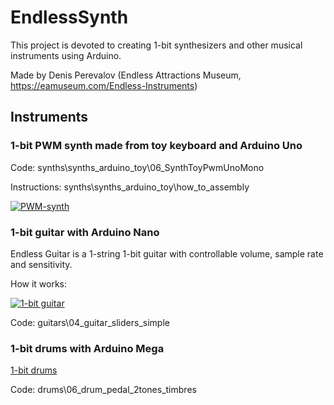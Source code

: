 # EndlessSynth
This project is devoted to creating 1-bit synthesizers and other musical instruments using Arduino.

Made by Denis Perevalov (Endless Attractions Museum, https://eamuseum.com/Endless-Instruments)

## Instruments

### 1-bit PWM synth made from toy keyboard and Arduino Uno

Code: synths\synths_arduino_toy\06_SynthToyPwmUnoMono

Instructions: synths\synths_arduino_toy\how_to_assembly


[![PWM-synth](https://img.youtube.com/vi/Cb2GTfVAnb0/0.jpg)](https://www.youtube.com/watch?v=Cb2GTfVAnb0)


### 1-bit guitar with Arduino Nano

Endless Guitar is a 1-string 1-bit guitar with controllable volume, sample rate and sensitivity.

How it works: 

[![1-bit guitar](https://img.youtube.com/vi/hyriUtXthH8/0.jpg)](https://www.youtube.com/watch?v=hyriUtXthH8)

Code: guitars\04_guitar_sliders_simple
 
### 1-bit drums with Arduino Mega

[1-bit drums](https://raw.githubusercontent.com/EndlessBits/EndlessSynth/main/drums/how_to_assembly/05_drum_pedal_2tones_timbres.jpg)

Code: drums\06_drum_pedal_2tones_timbres

